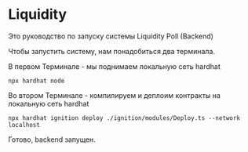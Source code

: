 # Liquidity

Это руководство по запуску системы Liquidity Poll (Backend)

Чтобы запустить систему, нам понадобиться два терминала.


В первом Терминале - мы поднимаем локальную сеть hardhat
```shell 
npx hardhat node

```

Во втором Терминале - компилируем и деплоим контракты на локальную сеть hardhat
```shell
npx hardhat ignition deploy ./ignition/modules/Deploy.ts --network localhost
```

Готово, backend запущен.